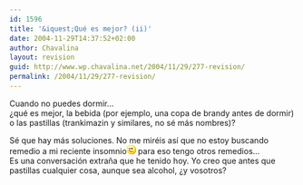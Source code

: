 ```yaml
---
id: 1596
title: '&iquest;Qué es mejor? (ii)'
date: 2004-11-29T14:37:52+02:00
author: Chavalina
layout: revision
guid: http://www.wp.chavalina.net/2004/11/29/277-revision/
permalink: /2004/11/29/277-revision/
---
```

Cuando no puedes dormir…  
&iquest;qué es mejor, la bebida (por ejemplo, una copa de brandy antes de dormir) o las pastillas (trankimazin y similares, no sé más nombres)?

Sé que hay más soluciones. No me miréis as&iacute; que no estoy buscando remedio a mi reciente insomnio![emo](/imagenes/emoticonos/guino.gif) para eso tengo otros remedios…  
Es una conversación extra&ntilde;a que he tenido hoy. Yo creo que antes que pastillas cualquier cosa, aunque sea alcohol, &iquest;y vosotros?
